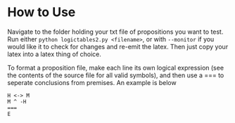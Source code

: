 # How to Use
Navigate to the folder holding your txt file of propositions you want to test. Run either `python logictables2.py <filename>`, or with `--monitor` if you would like it to check for changes and re-emit the latex.
Then just copy your latex into a latex thing of choice.

To format a proposition file, make each line its own logical expression (see the contents of the source file for all valid symbols), and then use a === to seperate conclusions from premises. An example is below
```
H <-> M
M ^ -H
===
E
```
